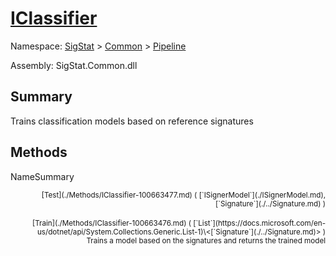 # [IClassifier](./IClassifier.md)

Namespace: [SigStat]() > [Common](./../README.md) > [Pipeline](./README.md)

Assembly: SigStat.Common.dll

## Summary
Trains classification models based on reference signatures

## Methods

NameSummary

<div style="text-align: right"><sub>[Test](./Methods/IClassifier-100663477.md) ( [`ISignerModel`](./ISignerModel.md), [`Signature`](./../Signature.md) )</sub></ div ><div style="text-align: right"><sub></sub></ div ><br>
<div style="text-align: right"><sub>[Train](./Methods/IClassifier-100663476.md) ( [`List`](https://docs.microsoft.com/en-us/dotnet/api/System.Collections.Generic.List-1)\<[`Signature`](./../Signature.md)> )</sub></ div ><div style="text-align: right"><sub>Trains a model based on the signatures and returns the trained model</sub></ div ><br>


